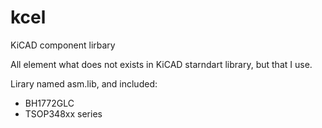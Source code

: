 kcel
====

KiCAD component lirbary

All element what does not exists in KiCAD starndart library, but that I use.

Lirary named asm.lib, and included:
* BH1772GLC
* TSOP348xx series  
